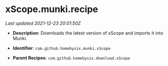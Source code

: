 # xScope.munki.recipe

_Last updated 2021-12-23 20:01:50Z_

- **Description**: Downloads the latest version of xScope and imports it into Munki.

- **Identifier**: `com.github.homebysix.munki.xScope`

- **Parent Recipes**: `com.github.homebysix.download.xScope`
